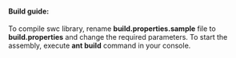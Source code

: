 #### Build guide:
To compile swc library, rename **build.properties.sample** file to **build.properties** and change the required parameters.
To start the assembly, execute **ant build** command in your console.